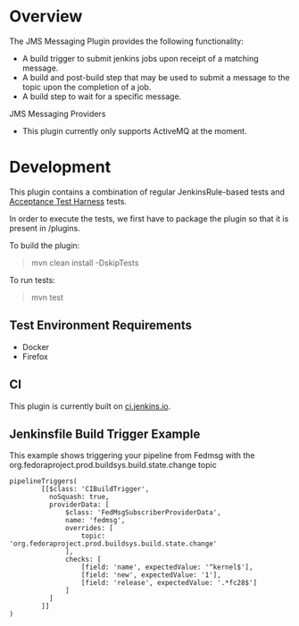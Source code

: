 # Overview

The JMS Messaging Plugin provides the following functionality:

* A build trigger to submit jenkins jobs upon receipt of a matching message.
* A build and post-build step that may be used to submit a message to the topic upon the completion of a job.
* A build step to wait for a specific message.

JMS Messaging Providers

* This plugin currently only supports ActiveMQ at the moment.

# Development

This plugin contains a combination of regular JenkinsRule-based tests and [Acceptance Test Harness](https://github.com/jenkinsci/acceptance-test-harness) tests.

In order to execute the tests, we first have to package the plugin so that it is present in /plugins.

To build the plugin:

> mvn clean install -DskipTests

To run tests:

> mvn test

## Test Environment Requirements

* Docker
* Firefox

## CI

This plugin is currently built on [ci.jenkins.io](https://ci.jenkins.io/job/Plugins/job/jms-messaging-plugin/).

## Jenkinsfile Build Trigger Example

This example shows triggering your pipeline from Fedmsg with the org.fedoraproject.prod.buildsys.build.state.change topic

````
pipelineTriggers(
        [[$class: 'CIBuildTrigger',
          noSquash: true,
          providerData: [
              $class: 'FedMsgSubscriberProviderData',
              name: 'fedmsg',
              overrides: [
                  topic: 'org.fedoraproject.prod.buildsys.build.state.change'
              ],
              checks: [
                  [field: 'name', expectedValue: '^kernel$'],
                  [field: 'new', expectedValue: '1'],
                  [field: 'release', expectedValue: '.*fc28$']
              ]
          ]
        ]]
)
````
